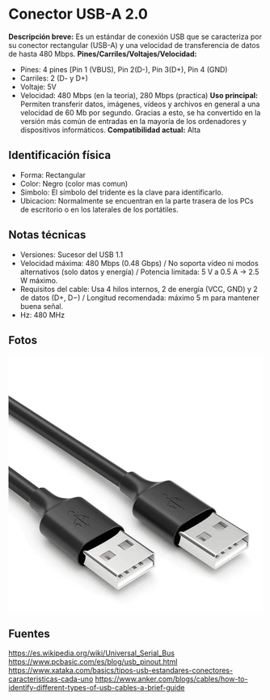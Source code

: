 # Conector USB-A 2.0

**Descripción breve:** Es un estándar de conexión USB que se caracteriza por su conector rectangular (USB-A) y
una velocidad de transferencia de datos de hasta 480 Mbps.
**Pines/Carriles/Voltajes/Velocidad:** 
- Pines: 4 pines [Pin 1 (VBUS), Pin 2(D-), Pin 3(D+), Pin 4 (GND)
- Carriles: 2 (D- y D+)
- Voltaje: 5V
- Velocidad: 480 Mbps (en la teoria), 280 Mbps (practica)
**Uso principal:** Permiten transferir datos, imágenes, vídeos y archivos en general a una velocidad de 60 Mb por segundo.
Gracias a esto, se ha convertido en la versión más común de entradas en la mayoría de los ordenadores y dispositivos informáticos.
**Compatibilidad actual:** Alta

## Identificación física
- Forma: Rectangular
- Color: Negro (color mas comun)
- Simbolo: El símbolo del tridente es la clave para identificarlo.
- Ubicacion: Normalmente se encuentran en la parte trasera de los PCs de escritorio o en los laterales de los portátiles.

## Notas técnicas
- Versiones: Sucesor del USB 1.1
- Velocidad máxima: 480 Mbps (0.48 Gbps) / No soporta vídeo ni modos alternativos (solo datos y energía) / Potencia limitada: 5 V a 0.5 A → 2.5 W máximo.
- Requisitos del cable: Usa 4 hilos internos, 2 de energía (VCC, GND) y 2 de datos (D+, D−) / Longitud recomendada: máximo 5 m para mantener buena señal.
- Hz: 480 MHz

## Fotos
![USB-A 2.0](../../../assets/img/20-conectores_externos/usba.png "USB-A 2.0")

## Fuentes
https://es.wikipedia.org/wiki/Universal_Serial_Bus
https://www.pcbasic.com/es/blog/usb_pinout.html
https://www.xataka.com/basics/tipos-usb-estandares-conectores-caracteristicas-cada-uno
https://www.anker.com/blogs/cables/how-to-identify-different-types-of-usb-cables-a-brief-guide
